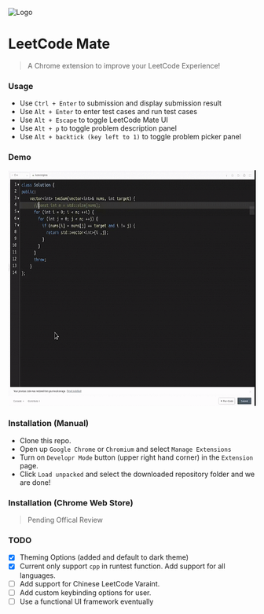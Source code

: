 ![Logo](assets/logo.png)

# LeetCode Mate

> A Chrome extension to improve your LeetCode Experience!


### Usage

* Use `Ctrl + Enter` to submission and display submission result
* Use `Alt + Enter` to enter test cases and run test cases
* Use `Alt + Escape` to toggle LeetCode Mate UI
* Use `Alt + p` to toggle problem description panel
* Use `Alt + backtick (key left to 1)` to toggle problem picker panel

### Demo
 <img src="demo/error_and_test_resubmit.gif" style="width:600px;height:479px">
 
 
### Installation (Manual)
* Clone this repo.
* Open up `Google Chrome` or `Chromium` and select `Manage Extensions`
* Turn on `Developr Mode` button (upper right hand corner) in the `Extension` page.
* Click `Load unpacked` and select the downloaded repository folder and we are done!

### Installation (Chrome Web Store)
> Pending Offical Review

### TODO 
- [x] Theming Options (added and default to dark theme)
- [x] Current only support `cpp` in runtest function. Add support for all languages.
- [ ] Add support for Chinese LeetCode Varaint.
- [ ] Add custom keybinding options for user.
- [ ] Use a functional UI framework eventually
